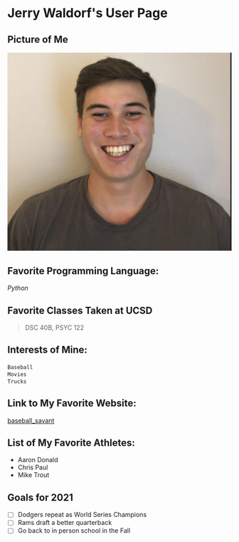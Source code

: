 # Jerry Waldorf's User Page

## Picture of Me
![picture.png](picture.png)

## Favorite Programming Language:
*Python*

## Favorite Classes Taken at UCSD
> DSC 40B, PSYC 122

## Interests of Mine:
```
Baseball
Movies
Trucks
```

## Link to My Favorite Website:
[baseball_savant](https://baseballsavant.mlb.com/statcast_leaderboard)

## List of My Favorite Athletes:
- Aaron Donald
- Chris Paul
- Mike Trout

## Goals for 2021
- [ ] Dodgers repeat as World Series Champions
- [ ] Rams draft a better quarterback
- [ ] Go back to in person school in the Fall
